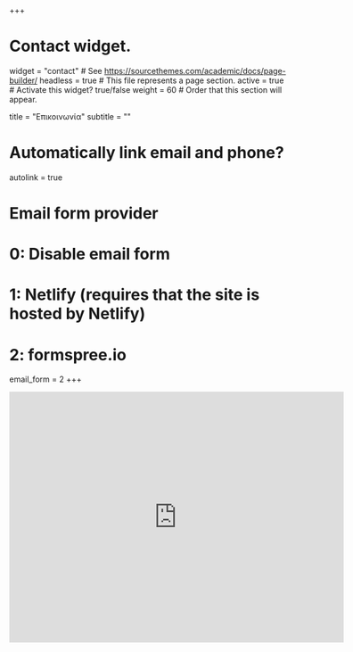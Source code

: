 +++
# Contact widget.
widget = "contact"  # See https://sourcethemes.com/academic/docs/page-builder/
headless = true  # This file represents a page section.
active = true  # Activate this widget? true/false
weight = 60  # Order that this section will appear.

title = "Επικοινωνία"
subtitle = ""

# Automatically link email and phone?
autolink = true

# Email form provider
#   0: Disable email form
#   1: Netlify (requires that the site is hosted by Netlify)
#   2: formspree.io
email_form = 2
+++

<iframe src="https://www.google.com/maps/embed?pb=!1m14!1m8!1m3!1d756.9766428247752!2d22.95454031081725!3d40.631942344079235!3m2!1i1024!2i768!4f13.1!3m3!1m2!1s0x0%3A0xb63d9e42547fa353!2zzqDOsc67zrHOuc6sIM6mzrnOu86_z4POv8-GzrnOus6uIM6jz4fOv867zq4gzpEuzqAuzpgu!5e0!3m2!1sel!2sgr!4v1525460145071" width="600" height="450" frameborder="0" style="border:0" allowfullscreen></iframe>
